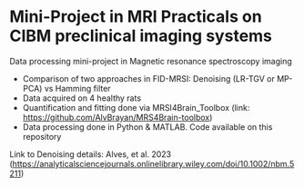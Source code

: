 # Mini-Project in MRI Practicals on CIBM preclinical imaging systems
Data processing mini-project in Magnetic resonance spectroscopy imaging
- Comparison of two approaches in FID-MRSI: Denoising (LR-TGV or MP-PCA) vs Hamming filter
- Data acquired on 4 healthy rats
- Quantification and fitting done via MRSI4Brain_Toolbox (link: https://github.com/AlvBrayan/MRS4Brain-toolbox)
- Data processing done in Python & MATLAB. Code available on this repository

Link to Denoising details: Alves, et al. 2023 (https://analyticalsciencejournals.onlinelibrary.wiley.com/doi/10.1002/nbm.5211)
